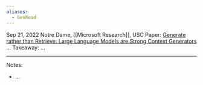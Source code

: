 ```yaml
---
aliases:
  - GenRead
---
```


Sep 21, 2022
Notre Dame, [[Microsoft Research]], USC
Paper: [Generate rather than Retrieve: Large Language Models are Strong Context Generators](https://arxiv.org/abs/2209.10063)
...
Takeaway: ...

----

Notes:
- ...